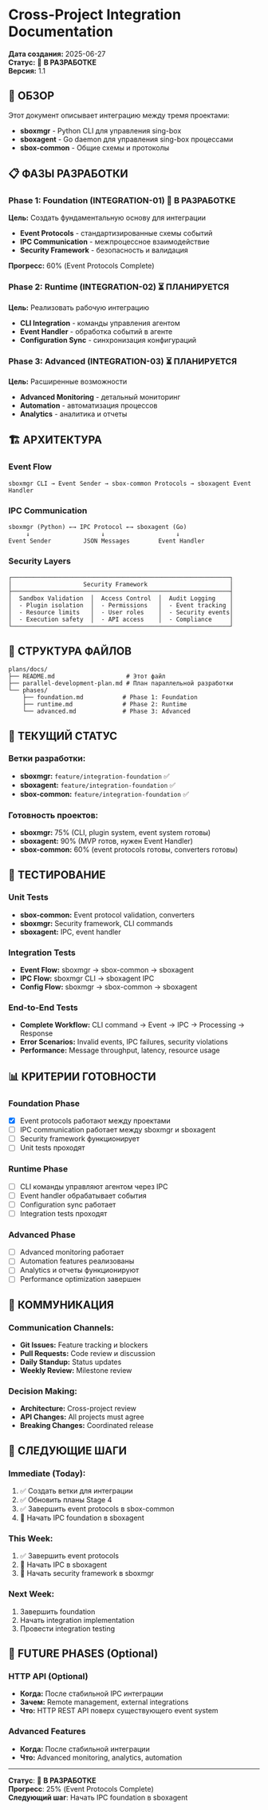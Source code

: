 # Cross-Project Integration Documentation

**Дата создания:** 2025-06-27  
**Статус:** 🚀 **В РАЗРАБОТКЕ**  
**Версия:** 1.1

## 🎯 ОБЗОР

Этот документ описывает интеграцию между тремя проектами:
- **sboxmgr** - Python CLI для управления sing-box
- **sboxagent** - Go daemon для управления sing-box процессами
- **sbox-common** - Общие схемы и протоколы

## 📋 ФАЗЫ РАЗРАБОТКИ

### Phase 1: Foundation (INTEGRATION-01) 🚀 **В РАЗРАБОТКЕ**
**Цель:** Создать фундаментальную основу для интеграции

- **Event Protocols** - стандартизированные схемы событий
- **IPC Communication** - межпроцессное взаимодействие
- **Security Framework** - безопасность и валидация

**Прогресс:** 60% (Event Protocols Complete)

### Phase 2: Runtime (INTEGRATION-02) ⏳ **ПЛАНИРУЕТСЯ**
**Цель:** Реализовать рабочую интеграцию

- **CLI Integration** - команды управления агентом
- **Event Handler** - обработка событий в агенте
- **Configuration Sync** - синхронизация конфигураций

### Phase 3: Advanced (INTEGRATION-03) ⏳ **ПЛАНИРУЕТСЯ**
**Цель:** Расширенные возможности

- **Advanced Monitoring** - детальный мониторинг
- **Automation** - автоматизация процессов
- **Analytics** - аналитика и отчеты

## 🏗️ АРХИТЕКТУРА

### Event Flow
```
sboxmgr CLI → Event Sender → sbox-common Protocols → sboxagent Event Handler
```

### IPC Communication
```
sboxmgr (Python) ←→ IPC Protocol ←→ sboxagent (Go)
     ↓                    ↓                    ↓
Event Sender         JSON Messages        Event Handler
```

### Security Layers
```
┌─────────────────────────────────────────────────────────────┐
│                    Security Framework                       │
├─────────────────────────────────────────────────────────────┤
│  Sandbox Validation  │  Access Control  │  Audit Logging    │
│  - Plugin isolation  │  - Permissions   │  - Event tracking │
│  - Resource limits   │  - User roles    │  - Security events│
│  - Execution safety  │  - API access    │  - Compliance     │
└─────────────────────────────────────────────────────────────┘
```

## 📁 СТРУКТУРА ФАЙЛОВ

```
plans/docs/
├── README.md                    # Этот файл
├── parallel-development-plan.md # План параллельной разработки
└── phases/
    ├── foundation.md           # Phase 1: Foundation
    ├── runtime.md              # Phase 2: Runtime
    └── advanced.md             # Phase 3: Advanced
```

## 🔄 ТЕКУЩИЙ СТАТУС

### Ветки разработки:
- **sboxmgr:** `feature/integration-foundation` ✅
- **sboxagent:** `feature/integration-foundation` ✅  
- **sbox-common:** `feature/integration-foundation` ✅

### Готовность проектов:
- **sboxmgr:** 75% (CLI, plugin system, event system готовы)
- **sboxagent:** 90% (MVP готов, нужен Event Handler)
- **sbox-common:** 60% (event protocols готовы, converters готовы)

## 🧪 ТЕСТИРОВАНИЕ

### Unit Tests
- **sbox-common:** Event protocol validation, converters
- **sboxmgr:** Security framework, CLI commands
- **sboxagent:** IPC, event handler

### Integration Tests
- **Event Flow:** sboxmgr → sbox-common → sboxagent
- **IPC Flow:** sboxmgr CLI → sboxagent IPC
- **Config Flow:** sboxmgr → sbox-common → sboxagent

### End-to-End Tests
- **Complete Workflow:** CLI command → Event → IPC → Processing → Response
- **Error Scenarios:** Invalid events, IPC failures, security violations
- **Performance:** Message throughput, latency, resource usage

## 📊 КРИТЕРИИ ГОТОВНОСТИ

### Foundation Phase
- [x] Event protocols работают между проектами
- [ ] IPC communication работает между sboxmgr и sboxagent
- [ ] Security framework функционирует
- [ ] Unit tests проходят

### Runtime Phase
- [ ] CLI команды управляют агентом через IPC
- [ ] Event handler обрабатывает события
- [ ] Configuration sync работает
- [ ] Integration tests проходят

### Advanced Phase
- [ ] Advanced monitoring работает
- [ ] Automation features реализованы
- [ ] Analytics и отчеты функционируют
- [ ] Performance optimization завершен

## 🔗 КОММУНИКАЦИЯ

### Communication Channels:
- **Git Issues:** Feature tracking и blockers
- **Pull Requests:** Code review и discussion
- **Daily Standup:** Status updates
- **Weekly Review:** Milestone review

### Decision Making:
- **Architecture:** Cross-project review
- **API Changes:** All projects must agree
- **Breaking Changes:** Coordinated release

## 🚀 СЛЕДУЮЩИЕ ШАГИ

### Immediate (Today):
1. ✅ Создать ветки для интеграции
2. ✅ Обновить планы Stage 4
3. ✅ Завершить event protocols в sbox-common
4. 🔄 Начать IPC foundation в sboxagent

### This Week:
1. ✅ Завершить event protocols
2. 🔄 Начать IPC в sboxagent
3. 🔄 Начать security framework в sboxmgr

### Next Week:
1. Завершить foundation
2. Начать integration implementation
3. Провести integration testing

## 🔮 FUTURE PHASES (Optional)

### HTTP API (Optional)
- **Когда:** После стабильной IPC интеграции
- **Зачем:** Remote management, external integrations
- **Что:** HTTP REST API поверх существующего event system

### Advanced Features
- **Когда:** После стабильной интеграции
- **Что:** Advanced monitoring, analytics, automation

---

**Статус**: 🚀 **В РАЗРАБОТКЕ**  
**Прогресс**: 25% (Event Protocols Complete)  
**Следующий шаг**: Начать IPC foundation в sboxagent 